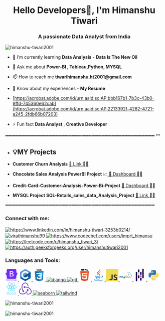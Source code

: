 <h1 align="center">Hello Developers👋, I'm Himanshu Tiwari</h1>

<h3 align="center">A passionate Data Analyst from India</h3>

<p align="left"> <img src="https://komarev.com/ghpvc/?username=himanshu-tiwari2001&label=Profile%20views&color=0e75b6&style=flat" alt="himanshu-tiwari2001" /> </p>

- 🌱 I’m currently learning  **Data Analysis** - **Data Is The New Oil**


- 💬 Ask me about **Power-BI , Tableau,Python, MYSQL**

- 📫 How to reach me **tiwarihimanshu.ht2001@gmail.com**

- 📄 Know about my experiences - **My Resume**
- [https://acrobat.adobe.com/id/urn:aaid:sc:AP:bbb167b1-7b3c-43b0-9ffd-745360e62cab](https://acrobat.adobe.com/id/urn:aaid:sc:AP:2213392f-4282-4721-a245-2fdb66b07203)


- ⚡ Fun fact  **Data Analyst** , **Creative Developer**
  
**➖➖➖➖➖➖➖➖➖➖➖➖➖➖➖➖➖➖➖➖➖➖➖➖➖➖➖➖➖➖➖➖➖➖➖➖➖➖➖➖➖➖➖➖➖**
**
- ## 💡MY Projects

- **Customer Churn Analysis** [📂 Link ⛓️‍💥](https://github.com/Himanshu-Tiwari2001/Customer-Churn-Analysis-Telecom-Company)
  
- **Chocolate Sales Analysis PowerBI Project**  📈[ 🛒 Dashboard ⛓️‍💥 ](https://github.com/Himanshu-Tiwari2001/Chocolate-Sales-Analysis--Power-BI-Project-)

- **Credit-Card-Customer-Analysis-Power-Bi-Project** [🪪 Dashboard ⛓️‍💥 ](https://github.com/Himanshu-Tiwari2001/Credit-Card-Customer-Analysis-Power-Bi-Project)

-  **MYSQL Project**  **SQL-Retails_sales_data_Analysis_Project** [📂 Link ⛓️‍💥](https://github.com/Himanshu-Tiwari2001/SQL-Retails_sales_data_Analysis_Project)

  

**➖➖➖➖➖➖➖➖➖➖➖➖➖➖➖➖➖➖➖➖➖➖➖➖➖➖➖➖➖➖➖➖➖➖➖➖➖➖➖➖➖➖➖➖➖**


<h3 align="left">Connect with me:</h3>
<p align="left">
<a href="https://linkedin.com/in/https://www.linkedin.com/in/himanshu-tiwari-3253b0214/" target="blank"><img align="center" src="https://raw.githubusercontent.com/rahuldkjain/github-profile-readme-generator/master/src/images/icons/Social/linked-in-alt.svg" alt="https://www.linkedin.com/in/himanshu-tiwari-3253b0214/" height="30" width="40" /></a>
<a href="https://instagram.com/virathimanshu99" target="blank"><img align="center" src="https://raw.githubusercontent.com/rahuldkjain/github-profile-readme-generator/master/src/images/icons/Social/instagram.svg" alt="virathimanshu99" height="30" width="40" /></a>
<a href="https://www.codechef.com/users/https://www.codechef.com/users/imprt_himansu" target="blank"><img align="center" src="https://cdn.jsdelivr.net/npm/simple-icons@3.1.0/icons/codechef.svg" alt="https://www.codechef.com/users/imprt_himansu" height="30" width="40" /></a>
<a href="https://www.leetcode.com/https://leetcode.com/u/himanshu_tiwari_3/" target="blank"><img align="center" src="https://raw.githubusercontent.com/rahuldkjain/github-profile-readme-generator/master/src/images/icons/Social/leet-code.svg" alt="https://leetcode.com/u/himanshu_tiwari_3/" height="30" width="40" /></a>
<a href="https://auth.geeksforgeeks.org/user/https://auth.geeksforgeeks.org/user/himanshutiwari2001" target="blank"><img align="center" src="https://raw.githubusercontent.com/rahuldkjain/github-profile-readme-generator/master/src/images/icons/Social/geeks-for-geeks.svg" alt="https://auth.geeksforgeeks.org/user/himanshutiwari2001" height="30" width="40" /></a>
</p>

<h3 align="left">Languages and Tools:</h3>
<p align="left"> <a href="https://getbootstrap.com" target="_blank" rel="noreferrer"> <img src="https://raw.githubusercontent.com/devicons/devicon/master/icons/bootstrap/bootstrap-plain-wordmark.svg" alt="bootstrap" width="40" height="40"/> </a> <a href="https://www.cprogramming.com/" target="_blank" rel="noreferrer"> <img src="https://raw.githubusercontent.com/devicons/devicon/master/icons/c/c-original.svg" alt="c" width="40" height="40"/> </a> <a href="https://www.w3schools.com/css/" target="_blank" rel="noreferrer"> <img src="https://raw.githubusercontent.com/devicons/devicon/master/icons/css3/css3-original-wordmark.svg" alt="css3" width="40" height="40"/> </a> <a href="https://www.djangoproject.com/" target="_blank" rel="noreferrer"> <img src="https://cdn.worldvectorlogo.com/logos/django.svg" alt="django" width="40" height="40"/> </a> <a href="https://git-scm.com/" target="_blank" rel="noreferrer"> <img src="https://www.vectorlogo.zone/logos/git-scm/git-scm-icon.svg" alt="git" width="40" height="40"/> </a> <a href="https://www.w3.org/html/" target="_blank" rel="noreferrer"> <img src="https://raw.githubusercontent.com/devicons/devicon/master/icons/html5/html5-original-wordmark.svg" alt="html5" width="40" height="40"/> </a> <a href="https://www.java.com" target="_blank" rel="noreferrer"> <img src="https://raw.githubusercontent.com/devicons/devicon/master/icons/java/java-original.svg" alt="java" width="40" height="40"/> </a> <a href="https://developer.mozilla.org/en-US/docs/Web/JavaScript" target="_blank" rel="noreferrer"> <img src="https://raw.githubusercontent.com/devicons/devicon/master/icons/javascript/javascript-original.svg" alt="javascript" width="40" height="40"/> </a> <a href="https://www.mysql.com/" target="_blank" rel="noreferrer"> <img src="https://raw.githubusercontent.com/devicons/devicon/master/icons/mysql/mysql-original-wordmark.svg" alt="mysql" width="40" height="40"/> </a> <a href="https://pandas.pydata.org/" target="_blank" rel="noreferrer"> <img src="https://raw.githubusercontent.com/devicons/devicon/2ae2a900d2f041da66e950e4d48052658d850630/icons/pandas/pandas-original.svg" alt="pandas" width="40" height="40"/> </a> <a href="https://www.python.org" target="_blank" rel="noreferrer"> <img src="https://raw.githubusercontent.com/devicons/devicon/master/icons/python/python-original.svg" alt="python" width="40" height="40"/> </a> <a href="https://reactjs.org/" target="_blank" rel="noreferrer"> <img src="https://raw.githubusercontent.com/devicons/devicon/master/icons/react/react-original-wordmark.svg" alt="react" width="40" height="40"/> </a> <a href="https://redux.js.org" target="_blank" rel="noreferrer"> <img src="https://raw.githubusercontent.com/devicons/devicon/master/icons/redux/redux-original.svg" alt="redux" width="40" height="40"/> </a> <a href="https://seaborn.pydata.org/" target="_blank" rel="noreferrer"> <img src="https://seaborn.pydata.org/_images/logo-mark-lightbg.svg" alt="seaborn" width="40" height="40"/> </a> <a href="https://tailwindcss.com/" target="_blank" rel="noreferrer"> <img src="https://www.vectorlogo.zone/logos/tailwindcss/tailwindcss-icon.svg" alt="tailwind" width="40" height="40"/> </a> </p>

<p><img align="center" src="https://github-readme-stats.vercel.app/api/top-langs?username=himanshu-tiwari2001&show_icons=true&locale=en&layout=compact" alt="himanshu-tiwari2001" /></p>

<p><img align="center" src="https://github-readme-streak-stats.herokuapp.com/?user=himanshu-tiwari2001&" alt="himanshu-tiwari2001" /></p>
